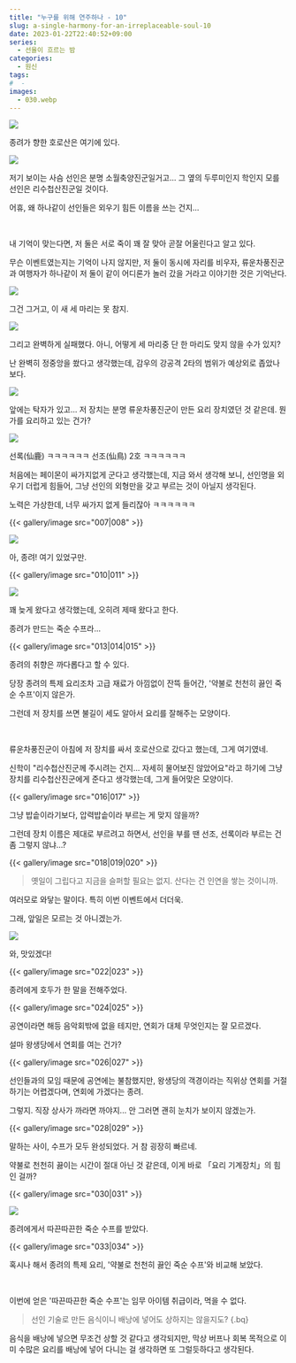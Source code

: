 ```yaml
---
title: "누구를 위해 연주하나 - 10"
slug: a-single-harmony-for-an-irreplaceable-soul-10
date: 2023-01-22T22:40:52+09:00
series:
  - 선율이 흐르는 밤
categories:
  - 원신
tags:
#  - 
images:
  - 030.webp
---
```


![](001.webp)

종려가 향한 호로산은 여기에 있다.

![](002.webp)

저기 보이는 사슴 선인은 분명 소월축양진군일거고... 그 옆의 두루미인지 학인지 모를 선인은 리수첩산진군일 것이다.

어휴, 왜 하나같이 선인들은 외우기 힘든 이름을 쓰는 건지...

&nbsp;

내 기억이 맞는다면, 저 둘은 서로 죽이 꽤 잘 맞아 곧잘 어울린다고 알고 있다.

무슨 이벤트였는지는 기억이 나지 않지만, 저 둘이 동시에 자리를 비우자, 류운차풍진군과 여행자가 하나같이 저 둘이 같이 어디론가 놀러 갔을 거라고 이야기한 것은 기억난다.

![](003.webp)

그건 그거고, 이 새 세 마리는 못 참지.

![](004.webp)

그리고 완벽하게 실패했다. 아니, 어떻게 세 마리중 단 한 마리도 맞지 않을 수가 있지?

난 완벽히 정중앙을 쐈다고 생각했는데, 감우의 강공격 2타의 범위가 예상외로 좁았나 보다.

![](005.webp)

앞에는 탁자가 있고... 저 장치는 분명 류운차풍진군이 만든 요리 장치였던 것 같은데. 뭔가를 요리하고 있는 건가?

![](006.webp)

선록(仙鹿) ㅋㅋㅋㅋㅋㅋ 선조(仙鳥) 2호 ㅋㅋㅋㅋㅋㅋ

처음에는 페이몬이 싸가지없게 군다고 생각했는데, 지금 와서 생각해 보니, 선인명을 외우기 더럽게 힘들어, 그냥 선인의 외형만을 갖고 부르는 것이 아닐지 생각된다.

노력은 가상한데, 너무 싸가지 없게 들리잖아 ㅋㅋㅋㅋㅋㅋ

{{< gallery/image src="007|008" >}}

![](009.webp)

아, 종려! 여기 있었구만.

{{< gallery/image src="010|011" >}}

![](012.webp)

꽤 늦게 왔다고 생각했는데, 오히려 제때 왔다고 한다.

종려가 만드는 죽순 수프라...

{{< gallery/image src="013|014|015" >}}

종려의 취향은 까다롭다고 할 수 있다.

당장 종려의 특제 요리조차 고급 재료가 아낌없이 잔뜩 들어간, '약불로 천천히 끓인 죽순 수프'이지 않은가.

그런데 저 장치를 쓰면 불길이 세도 알아서 요리를 잘해주는 모양이다.

&nbsp;

류운차풍진군이 아침에 저 장치를 싸서 호로산으로 갔다고 했는데, 그게 여기였네.

신학이 "리수첩산진군께 주시려는 건지... 자세히 물어보진 않았어요"라고 하기에 그냥 장치를 리수첩산진군에게 준다고 생각했는데, 그게 들어맞은 모양이다.

{{< gallery/image src="016|017" >}}

그냥 밥솥이라기보다, 압력밥솥이라 부르는 게 맞지 않을까?

그런데 장치 이름은 제대로 부르려고 하면서, 선인을 부를 땐 선조, 선록이라 부르는 건 좀 그렇지 않냐...?

{{< gallery/image src="018|019|020" >}}

> 옛일이 그립다고 지금을 슬퍼할 필요는 없지. 산다는 건 인연을 쌓는 것이니까.

여러모로 와닿는 말이다. 특히 이번 이벤트에서 더더욱.

그래, 앞일은 모르는 것 아니겠는가.

![](021.webp)

와, 맛있겠다!

{{< gallery/image src="022|023" >}}

종려에게 호두가 한 말을 전해주었다.

{{< gallery/image src="024|025" >}}

공연이라면 해등 음악회밖에 없을 테지만, 연회가 대체 무엇인지는 잘 모르겠다.

설마 왕생당에서 연회를 여는 건가?

{{< gallery/image src="026|027" >}}

선인들과의 모임 때문에 공연에는 불참했지만, 왕생당의 객경이라는 직위상 연회를 거절하기는 어렵겠다며, 연회에 가겠다는 종려.

그렇지. 직장 상사가 까라면 까야지... 안 그러면 괜히 눈치가 보이지 않겠는가.

{{< gallery/image src="028|029" >}}

말하는 사이, 수프가 모두 완성되었다. 거 참 굉장히 빠르네.

약불로 천천히 끓이는 시간이 절대 아닌 것 같은데, 이게 바로 「요리 기계장치」의 힘인 걸까?

{{< gallery/image src="030|031" >}}

![](032.webp)

종려에게서 따끈따끈한 죽순 수프를 받았다.

{{< gallery/image src="033|034" >}}

혹시나 해서 종려의 특제 요리, '약불로 천천히 끓인 죽순 수프'와 비교해 보았다.

&nbsp;

이번에 얻은 '따끈따끈한 죽순 수프'는 임무 아이템 취급이라, 먹을 수 없다.

> 선인 기술로 만든 음식이니 배낭에 넣어도 상하지는 않을지도?
{.bq}

음식을 배낭에 넣으면 무조건 상할 것 같다고 생각되지만, 막상 버프나 회복 목적으로 이미 수많은 요리를 배낭에 넣어 다니는 걸 생각하면 또 그럴듯하다고 생각된다.
